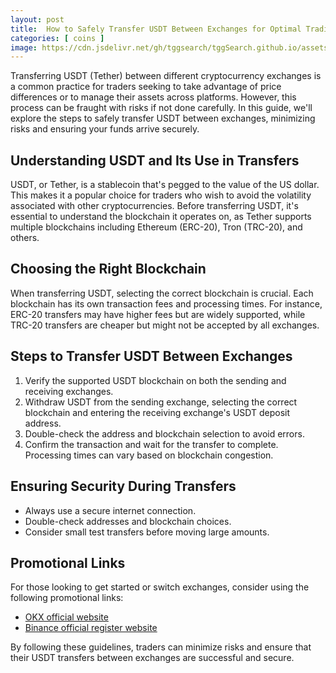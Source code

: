 ```yaml
---
layout: post
title:  How to Safely Transfer USDT Between Exchanges for Optimal Trading
categories: [ coins ]
image: https://cdn.jsdelivr.net/gh/tggsearch/tggSearch.github.io/assets/img/usdt-1.webp
---
```


Transferring USDT (Tether) between different cryptocurrency exchanges is a common practice for traders seeking to take advantage of price differences or to manage their assets across platforms. However, this process can be fraught with risks if not done carefully. In this guide, we'll explore the steps to safely transfer USDT between exchanges, minimizing risks and ensuring your funds arrive securely.

## Understanding USDT and Its Use in Transfers

USDT, or Tether, is a stablecoin that's pegged to the value of the US dollar. This makes it a popular choice for traders who wish to avoid the volatility associated with other cryptocurrencies. Before transferring USDT, it's essential to understand the blockchain it operates on, as Tether supports multiple blockchains including Ethereum (ERC-20), Tron (TRC-20), and others.

## Choosing the Right Blockchain

When transferring USDT, selecting the correct blockchain is crucial. Each blockchain has its own transaction fees and processing times. For instance, ERC-20 transfers may have higher fees but are widely supported, while TRC-20 transfers are cheaper but might not be accepted by all exchanges.

## Steps to Transfer USDT Between Exchanges

1. Verify the supported USDT blockchain on both the sending and receiving exchanges.
2. Withdraw USDT from the sending exchange, selecting the correct blockchain and entering the receiving exchange's USDT deposit address.
3. Double-check the address and blockchain selection to avoid errors.
4. Confirm the transaction and wait for the transfer to complete. Processing times can vary based on blockchain congestion.

## Ensuring Security During Transfers

- Always use a secure internet connection.
- Double-check addresses and blockchain choices.
- Consider small test transfers before moving large amounts.

## Promotional Links

For those looking to get started or switch exchanges, consider using the following promotional links:

- [OKX official website](/302.html?target=https://www.okx.com/join/65103688)
- [Binance official register website](/302.html?target=https://accounts.binance.com/register?ref=ZGR4DOXV)

By following these guidelines, traders can minimize risks and ensure that their USDT transfers between exchanges are successful and secure.